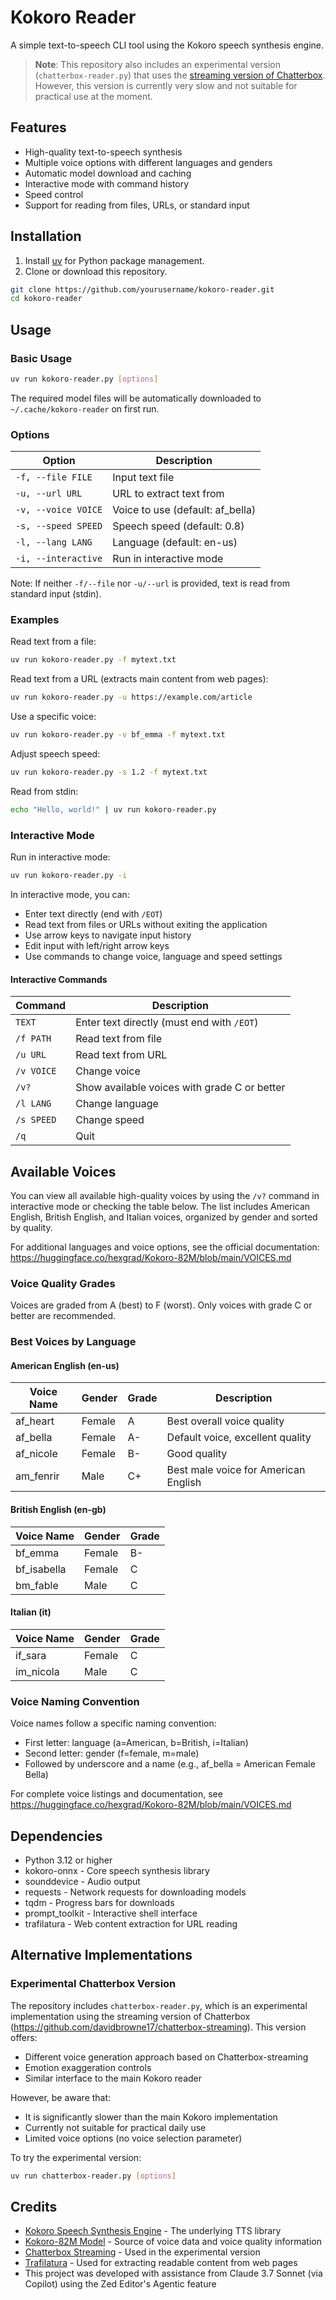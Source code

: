 # Kokoro Reader

A simple text-to-speech CLI tool using the Kokoro speech synthesis engine.

> **Note**: This repository also includes an experimental version (`chatterbox-reader.py`) that uses the [streaming version of Chatterbox](https://github.com/davidbrowne17/chatterbox-streaming). However, this version is currently very slow and not suitable for practical use at the moment.

## Features

- High-quality text-to-speech synthesis
- Multiple voice options with different languages and genders
- Automatic model download and caching
- Interactive mode with command history
- Speed control
- Support for reading from files, URLs, or standard input

## Installation

1. Install [uv](https://docs.astral.sh/uv/getting-started/installation) for Python package management.
2. Clone or download this repository.

```bash
git clone https://github.com/yourusername/kokoro-reader.git
cd kokoro-reader
```

## Usage

### Basic Usage

```bash
uv run kokoro-reader.py [options]
```

The required model files will be automatically downloaded to `~/.cache/kokoro-reader` on first run.

### Options

| Option | Description |
|--------|-------------|
| `-f, --file FILE` | Input text file |
| `-u, --url URL` | URL to extract text from |
| `-v, --voice VOICE` | Voice to use (default: af_bella) |
| `-s, --speed SPEED` | Speech speed (default: 0.8) |
| `-l, --lang LANG` | Language (default: en-us) |
| `-i, --interactive` | Run in interactive mode |

Note: If neither `-f/--file` nor `-u/--url` is provided, text is read from standard input (stdin).

### Examples

Read text from a file:
```bash
uv run kokoro-reader.py -f mytext.txt
```

Read text from a URL (extracts main content from web pages):
```bash
uv run kokoro-reader.py -u https://example.com/article
```

Use a specific voice:
```bash
uv run kokoro-reader.py -v bf_emma -f mytext.txt
```

Adjust speech speed:
```bash
uv run kokoro-reader.py -s 1.2 -f mytext.txt
```

Read from stdin:
```bash
echo "Hello, world!" | uv run kokoro-reader.py
```

### Interactive Mode

Run in interactive mode:
```bash
uv run kokoro-reader.py -i
```

In interactive mode, you can:
- Enter text directly (end with `/EOT`)
- Read text from files or URLs without exiting the application
- Use arrow keys to navigate input history
- Edit input with left/right arrow keys
- Use commands to change voice, language and speed settings

#### Interactive Commands

| Command | Description |
|---------|-------------|
| `TEXT` | Enter text directly (must end with `/EOT`) |
| `/f PATH` | Read text from file |
| `/u URL` | Read text from URL |
| `/v VOICE` | Change voice |
| `/v?` | Show available voices with grade C or better |
| `/l LANG` | Change language |
| `/s SPEED` | Change speed |
| `/q` | Quit |

## Available Voices

You can view all available high-quality voices by using the `/v?` command in interactive mode or checking the table below. The list includes American English, British English, and Italian voices, organized by gender and sorted by quality.

For additional languages and voice options, see the official documentation: <https://huggingface.co/hexgrad/Kokoro-82M/blob/main/VOICES.md>

### Voice Quality Grades

Voices are graded from A (best) to F (worst). Only voices with grade C or better are recommended.

### Best Voices by Language

#### American English (en-us)
| Voice Name | Gender | Grade | Description |
|------------|--------|-------|-------------|
| af_heart   | Female | A     | Best overall voice quality |
| af_bella   | Female | A-    | Default voice, excellent quality |
| af_nicole  | Female | B-    | Good quality |
| am_fenrir  | Male   | C+    | Best male voice for American English |

#### British English (en-gb)
| Voice Name  | Gender | Grade |
|-------------|--------|-------|
| bf_emma     | Female | B-    |
| bf_isabella | Female | C     |
| bm_fable    | Male   | C     |

#### Italian (it)
| Voice Name | Gender | Grade |
|------------|--------|-------|
| if_sara    | Female | C     |
| im_nicola  | Male   | C     |

### Voice Naming Convention

Voice names follow a specific naming convention:
- First letter: language (a=American, b=British, i=Italian)
- Second letter: gender (f=female, m=male)
- Followed by underscore and a name (e.g., af_bella = American Female Bella)

For complete voice listings and documentation, see <https://huggingface.co/hexgrad/Kokoro-82M/blob/main/VOICES.md>

## Dependencies

- Python 3.12 or higher
- kokoro-onnx - Core speech synthesis library
- sounddevice - Audio output
- requests - Network requests for downloading models
- tqdm - Progress bars for downloads
- prompt_toolkit - Interactive shell interface
- trafilatura - Web content extraction for URL reading

## Alternative Implementations

### Experimental Chatterbox Version

The repository includes `chatterbox-reader.py`, which is an experimental implementation using the streaming version of Chatterbox (https://github.com/davidbrowne17/chatterbox-streaming). This version offers:

- Different voice generation approach based on Chatterbox-streaming
- Emotion exaggeration controls
- Similar interface to the main Kokoro reader

However, be aware that:
- It is significantly slower than the main Kokoro implementation
- Currently not suitable for practical daily use
- Limited voice options (no voice selection parameter)

To try the experimental version:
```bash
uv run chatterbox-reader.py [options]
```

## Credits

- [Kokoro Speech Synthesis Engine](https://github.com/thewh1teagle/kokoro-onnx) - The underlying TTS library
- [Kokoro-82M Model](https://huggingface.co/hexgrad/Kokoro-82M) - Source of voice data and voice quality information
- [Chatterbox Streaming](https://github.com/davidbrowne17/chatterbox-streaming) - Used in the experimental version
- [Trafilatura](https://github.com/adbar/trafilatura) - Used for extracting readable content from web pages
- This project was developed with assistance from Claude 3.7 Sonnet (via Copilot) using the Zed Editor's Agentic feature
